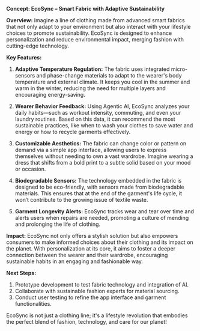 **Concept: EcoSync – Smart Fabric with Adaptive Sustainability**

**Overview:**
Imagine a line of clothing made from advanced smart fabrics that not only adapt to your environment but also interact with your lifestyle choices to promote sustainability. EcoSync is designed to enhance personalization and reduce environmental impact, merging fashion with cutting-edge technology.

**Key Features:**

1. **Adaptive Temperature Regulation:**
   The fabric uses integrated micro-sensors and phase-change materials to adapt to the wearer's body temperature and external climate. It keeps you cool in the summer and warm in the winter, reducing the need for multiple layers and encouraging energy-saving.

2. **Wearer Behavior Feedback:**
   Using Agentic AI, EcoSync analyzes your daily habits—such as workout intensity, commuting, and even your laundry routines. Based on this data, it can recommend the most sustainable practices, like when to wash your clothes to save water and energy or how to recycle garments effectively.

3. **Customizable Aesthetics:**
   The fabric can change color or pattern on demand via a simple app interface, allowing users to express themselves without needing to own a vast wardrobe. Imagine wearing a dress that shifts from a bold print to a subtle solid based on your mood or occasion.

4. **Biodegradable Sensors:**
   The technology embedded in the fabric is designed to be eco-friendly, with sensors made from biodegradable materials. This ensures that at the end of the garment's life cycle, it won’t contribute to the growing issue of textile waste.

5. **Garment Longevity Alerts:**
   EcoSync tracks wear and tear over time and alerts users when repairs are needed, promoting a culture of mending and prolonging the life of clothing.

**Impact:**
EcoSync not only offers a stylish solution but also empowers consumers to make informed choices about their clothing and its impact on the planet. With personalization at its core, it aims to foster a deeper connection between the wearer and their wardrobe, encouraging sustainable habits in an engaging and fashionable way.

**Next Steps:**
1. Prototype development to test fabric technology and integration of AI.
2. Collaborate with sustainable fashion experts for material sourcing.
3. Conduct user testing to refine the app interface and garment functionalities.

EcoSync is not just a clothing line; it's a lifestyle revolution that embodies the perfect blend of fashion, technology, and care for our planet!
